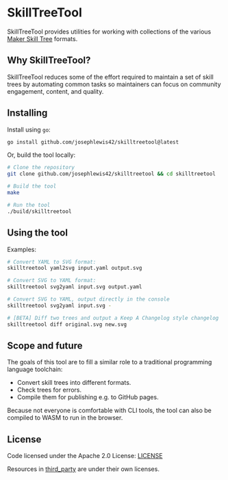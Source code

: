 # SkillTreeTool

SkillTreeTool provides utilities for working with collections of the various [Maker Skill Tree](https://github.com/sjpiper145/MakerSkillTree/tree/main) formats.

## Why SkillTreeTool?

SkillTreeTool reduces some of the effort required to maintain a set of skill trees by
automating common tasks so maintainers can focus on community engagement, content, and quality.

## Installing

Install using `go`:

```bash
go install github.com/josephlewis42/skilltreetool@latest
```

Or, build the tool locally:

```bash
# Clone the repository
git clone github.com/josephlewis42/skilltreetool && cd skilltreetool

# Build the tool
make

# Run the tool
./build/skilltreetool
```

## Using the tool

Examples:

```sh
# Convert YAML to SVG format:
skilltreetool yaml2svg input.yaml output.svg

# Convert SVG to YAML format:
skilltreetool svg2yaml input.svg output.yaml

# Convert SVG to YAML, output directly in the console
skilltreetool svg2yaml input.svg -

# [BETA] Diff two trees and output a Keep A Changelog style changelog
skilltreetool diff original.svg new.svg
```

## Scope and future

The goals of this tool are to fill a similar role to a traditional programming language toolchain:

* Convert skill trees into different formats.
* Check trees for errors.
* Compile them for publishing e.g. to GitHub pages.

Because not everyone is comfortable with CLI tools, the tool can also be 
compiled to WASM to run in the browser.

## License

Code licensed under the Apache 2.0 License: [LICENSE](LICENSE)

Resources in [third_party](third_party) are under their own licenses.